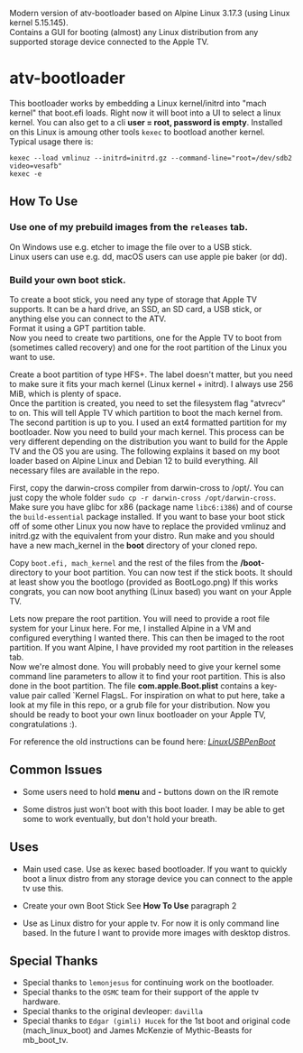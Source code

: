 Modern version of atv-bootloader based on Alpine Linux 3.17.3 (using Linux kernel 5.15.145).  
Contains a GUI for booting (almost) any Linux distribution from any supported storage device connected to the Apple TV.

# atv-bootloader
This bootloader works by embedding a Linux kernel/initrd into "mach kernel" that boot.efi loads. Right now it will boot into a UI to select a linux kernel. You can also get to a cli  **user = root, password is empty**.
Installed on this Linux is amoung other tools `kexec` to bootload another kernel. Typical usage there is:

```
kexec --load vmlinuz --initrd=initrd.gz --command-line="root=/dev/sdb2 video=vesafb"
kexec -e
```


## How To Use

### Use one of my prebuild images from the `releases` tab.  
On Windows use e.g. etcher to image the file over to a USB stick.  
Linux users can use e.g. dd, macOS users can use apple pie baker (or dd).


### Build your own boot stick.

To create a boot stick, you need any type of storage that Apple TV supports. It can be a hard drive, an SSD, an SD card, a USB stick, or anything else you can connect to the ATV.  
Format it using a GPT partition table.  
Now you need to create two partitions, one for the Apple TV to boot from (sometimes called recovery) and one for the root partition of the Linux you want to use.  

Create a boot partition of type HFS+. The label doesn't matter, but you need to make sure it fits your mach kernel (Linux kernel + initrd). I always use 256 MiB, which is plenty of space.  
Once the partition is created, you need to set the filesystem flag "atvrecv" to on. This will tell Apple TV which partition to boot the mach kernel from.
The second partition is up to you. I used an ext4 formatted partition for my bootloader.
Now you need to build your mach kernel. This process can be very different depending on the distribution you want to build for the Apple TV and the OS you are using.
The following explains it based on my boot loader based on Alpine Linux and Debian 12 to build everything.
All necessary files are available in the repo.  

First, copy the darwin-cross compiler from darwin-cross to /opt/. You can just copy the whole folder `sudo cp -r darwin-cross /opt/darwin-cross`.
Make sure you have glibc for x86  (package name `libc6:i386`) and of course the `build-essential` package installed.
If you want to base your boot stick off of some other Linux you now have to replace the provided vmlinuz and initrd.gz with the equivalent from your distro.
Run make and you should have a new mach_kernel in the **boot** directory of your cloned repo.

Copy `boot.efi, mach_kernel` and the rest of the files from the **/boot**-directory to your boot partition.
You can now test if the stick boots. It should at least show you the bootlogo (provided as BootLogo.png)
If this works congrats, you can now boot anything (Linux based) you want on your Apple TV.  


Lets now prepare the root partition.
You will need to provide a root file system for your Linux here. For me, I installed Alpine in a VM and configured everything I wanted there.
This can then be imaged to the root partition. If you want Alpine, I have provided my root partition in the releases tab.  
Now we're almost done. You will probably need to give your kernel some command line parameters to allow it to find your root partition.
This is also done in the boot partition. The file **com.apple.Boot.plist** contains a key-value pair called `Kernel FlagsL. For inspiration on what to put here, take a look at my file in this repo, or a grub file for your distribution.
Now you should be ready to boot your own linux bootloader on your Apple TV, congratulations :).

For reference the old instructions can be found here: *[LinuxUSBPenBoot](https://github.com/lemonjesus/atv-bootloader/wiki/LinuxUSBPenBoot)*

## Common Issues
* Some users need to hold **menu** and **-** buttons down on the IR remote  

* Some distros just won't boot with this boot loader. I may be able to get some to work eventually, but don't hold your breath.

## Uses
* Main used case. Use as kexec based bootloader. If you want to quickly boot a linux distro from any storage device you can connect to the apple tv use this.


* Create your own Boot Stick
See **How To Use** paragraph 2


* Use as Linux distro for your apple tv. For now it is only command line based. In the future I want to provide more images with desktop distros.


## Special Thanks
* Special thanks to `lemonjesus` for continuing work on the bootloader.
* Special thanks to the `OSMC` team for their support of the apple tv hardware.
* Special thanks to the original devleoper: `davilla`
* Special thanks to `Edgar (gimli) Hucek` for the 1st boot and original code (mach_linux_boot) and James McKenzie of Mythic-Beasts for mb_boot_tv.
